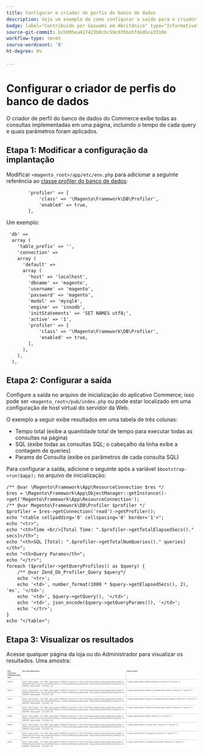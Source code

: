 ```yaml
---
title: Configurar o criador de perfis do banco de dados
description: Veja um exemplo de como configurar a saída para o criador de perfis do banco de dados.
badge: label="Contribuído por Goswami em Abritânico" type="Informative" url="https://github.com/atishgoswami" tooltip="Goswami em Atiche"
source-git-commit: bcb995ea417423b0cbc59c035ba5fdedbce3310e
workflow-type: tm+mt
source-wordcount: '0'
ht-degree: 0%

---
```



# Configurar o criador de perfis do banco de dados

O criador de perfil do banco de dados do Commerce exibe todas as consultas implementadas em uma página, incluindo o tempo de cada query e quais parâmetros foram aplicados.

## Etapa 1: Modificar a configuração da implantação

Modificar `<magento_root>/app/etc/env.php` para adicionar a seguinte referência ao [classe profiler do banco de dados](https://github.com/magento/magento2/tree/2.4/lib/internal/Magento/Framework/DB/Profiler.php):

```php?start_inline=1
        'profiler' => [
            'class' => '\Magento\Framework\DB\Profiler',
            'enabled' => true,
        ],
```

Um exemplo:

```php?start_inline=1
 'db' =>
  array (
    'table_prefix' => '',
    'connection' =>
    array (
      'default' =>
      array (
        'host' => 'localhost',
        'dbname' => 'magento',
        'username' => 'magento',
        'password' => 'magento',
        'model' => 'mysql4',
        'engine' => 'innodb',
        'initStatements' => 'SET NAMES utf8;',
        'active' => '1',
        'profiler' => [
            'class' => '\Magento\Framework\DB\Profiler',
            'enabled' => true,
        ],
      ),
    ),
  ),
```

## Etapa 2: Configurar a saída

Configure a saída no arquivo de inicialização do aplicativo Commerce; isso pode ser `<magento_root>/pub/index.php` ou pode estar localizado em uma configuração de host virtual do servidor da Web.

O exemplo a seguir exibe resultados em uma tabela de três colunas:

- Tempo total (exibe a quantidade total de tempo para executar todas as consultas na página)
- SQL (exibe todas as consultas SQL; o cabeçalho da linha exibe a contagem de queries)
- Params de Consulta (exibe os parâmetros de cada consulta SQL)

Para configurar a saída, adicione o seguinte após a variável `$bootstrap->run($app);` no arquivo de inicialização:

```php?start_inline=1
/** @var \Magento\Framework\App\ResourceConnection $res */
$res = \Magento\Framework\App\ObjectManager::getInstance()->get('Magento\Framework\App\ResourceConnection');
/** @var Magento\Framework\DB\Profiler $profiler */
$profiler = $res->getConnection('read')->getProfiler();
echo "<table cellpadding='0' cellspacing='0' border='1'>";
echo "<tr>";
echo "<th>Time <br/>[Total Time: ".$profiler->getTotalElapsedSecs()." secs]</th>";
echo "<th>SQL [Total: ".$profiler->getTotalNumQueries()." queries]</th>";
echo "<th>Query Params</th>";
echo "</tr>";
foreach ($profiler->getQueryProfiles() as $query) {
    /** @var Zend_Db_Profiler_Query $query*/
    echo '<tr>';
    echo '<td>', number_format(1000 * $query->getElapsedSecs(), 2), 'ms', '</td>';
    echo '<td>', $query->getQuery(), '</td>';
    echo '<td>', json_encode($query->getQueryParams()), '</td>';
    echo '</tr>';
}
echo "</table>";
```

## Etapa 3: Visualizar os resultados

Acesse qualquer página da loja ou do Administrador para visualizar os resultados. Uma amostra:

![Resultados do perfil do banco de dados de exemplo](../../assets/configuration/db-profiler-results.png)
